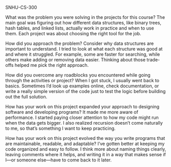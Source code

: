 SNHU-CS-300

What was the problem you were solving in the projects for this course?
The main goal was figuring out how different data structures, like binary trees, hash tables, and linked lists, actually work in practice and when to use them. Each project was about choosing the right tool for the job.

How did you approach the problem? Consider why data structures are important to understand.
I tried to look at what each structure was good at and where it struggled. For example, some are faster for searching, while others make adding or removing data easier. Thinking about those trade-offs helped me pick the right approach.

How did you overcome any roadblocks you encountered while going through the activities or project?
When I got stuck, I usually went back to basics. Sometimes I’d look up examples online, check documentation, or write a really simple version of the code just to test the logic before building out the full solution.

How has your work on this project expanded your approach to designing software and developing programs?
It made me more aware of performance. I started paying closer attention to how my code might run when the data gets bigger. I also realized recursion doesn’t come naturally to me, so that’s something I want to keep practicing.

How has your work on this project evolved the way you write programs that are maintainable, readable, and adaptable?
I’ve gotten better at keeping my code organized and easy to follow. I think more about naming things clearly, leaving comments where it helps, and writing it in a way that makes sense if I—or someone else—have to come back to it later.
